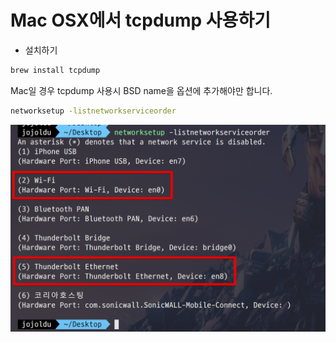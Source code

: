 # Mac OSX에서 tcpdump 사용하기

* 설치하기

```bash
brew install tcpdump
```

Mac일 경우 tcpdump 사용시 BSD name을 옵션에 추가해야만 합니다.

```bash
networksetup -listnetworkserviceorder
```

![mac1](./images/mac1.png)